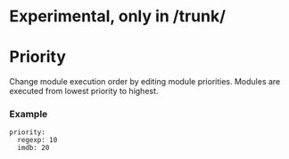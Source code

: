 # Experimental, only in /trunk/

# Priority

Change module execution order by editing module priorities. Modules are executed from lowest priority to highest.

### Example

```
priority:
  regexp: 10
  imdb: 20
```
